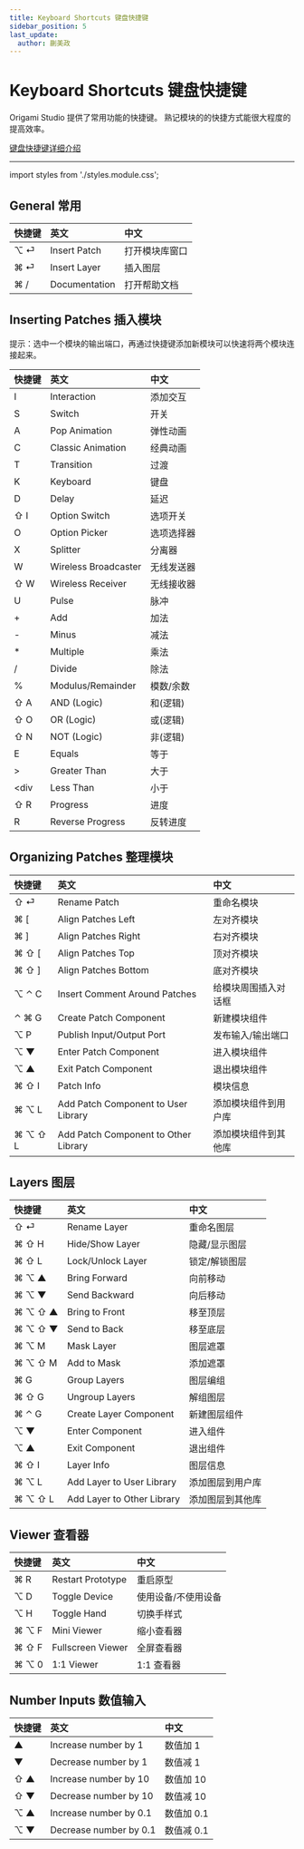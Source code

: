 ```yaml
---
title: Keyboard Shortcuts 键盘快捷键
sidebar_position: 5
last_update:
  author: 蒯美政
---
```


# Keyboard Shortcuts 键盘快捷键

Origami Studio 提供了常用功能的快捷键。 熟记模块的的快捷方式能很大程度的提高效率。

[键盘快捷键详细介绍](./../documentation/Workflow/Keyboard%20Shortcuts.md)

---

import styles from './styles.module.css';

<div className={styles.main}>

## General 常用

| 快捷键 | 英文          | 中文           |
| :----- | :------------ | :------------- |
| ⌥ ⏎    | Insert Patch  | 打开模块库窗口 |
| ⌘ ⏎    | Insert Layer  | 插入图层       |
| ⌘ /    | Documentation | 打开帮助文档   |

## Inserting Patches 插入模块

提示：选中一个模块的输出端口，再通过快捷键添加新模块可以快速将两个模块连接起来。

| 快捷键 | 英文                 | 中文       |
| :----- | :------------------- | :--------- |
| I      | Interaction          | 添加交互   |
| S      | Switch               | 开关       |
| A      | Pop Animation        | 弹性动画   |
| C      | Classic Animation    | 经典动画   |
| T      | Transition           | 过渡       |
| K      | Keyboard             | 键盘       |
| D      | Delay                | 延迟       |
| ⇧ I    | Option Switch        | 选项开关   |
| O      | Option Picker        | 选项选择器 |
| X      | Splitter             | 分离器     |
| W      | Wireless Broadcaster | 无线发送器 |
| ⇧ W    | Wireless Receiver    | 无线接收器 |
| U      | Pulse                | 脉冲       |
| +      | Add                  | 加法       |
| -      | Minus                | 减法       |
| \*     | Multiple             | 乘法       |
| /      | Divide               | 除法       |
| %      | Modulus/Remainder    | 模数/余数  |
| ⇧ A    | AND (Logic)          | 和(逻辑)   |
| ⇧ O    | OR (Logic)           | 或(逻辑)   |
| ⇧ N    | NOT (Logic)          | 非(逻辑)   |
| E      | Equals               | 等于       |
| >      | Greater Than         | 大于       |
| <div   | Less Than            | 小于       |
| ⇧ R    | Progress             | 进度       |
| R      | Reverse Progress     | 反转进度   |

## Organizing Patches 整理模块

| 快捷键  | 英文                                 | 中文                 |
| :------ | :----------------------------------- | :------------------- |
| ⇧ ⏎     | Rename Patch                         | 重命名模块           |
| ⌘ [     | Align Patches Left                   | 左对齐模块           |
| ⌘ ]     | Align Patches Right                  | 右对齐模块           |
| ⌘ ⇧ [   | Align Patches Top                    | 顶对齐模块           |
| ⌘ ⇧ ]   | Align Patches Bottom                 | 底对齐模块           |
| ⌥ ⌃ C   | Insert Comment Around Patches        | 给模块周围插入对话框 |
| ⌃ ⌘ G   | Create Patch Component               | 新建模块组件         |
| ⌥ P     | Publish Input/Output Port            | 发布输入/输出端口    |
| ⌥ ▼     | Enter Patch Component                | 进入模块组件         |
| ⌥ ▲     | Exit Patch Component                 | 退出模块组件         |
| ⌘ ⇧ I   | Patch Info                           | 模块信息             |
| ⌘ ⌥ L   | Add Patch Component to User Library  | 添加模块组件到用户库 |
| ⌘ ⌥ ⇧ L | Add Patch Component to Other Library | 添加模块组件到其他库 |

## Layers 图层

| 快捷键  | 英文                       | 中文             |
| :------ | :------------------------- | :--------------- |
| ⇧ ⏎     | Rename Layer               | 重命名图层       |
| ⌘ ⇧ H   | Hide/Show Layer            | 隐藏/显示图层    |
| ⌘ ⇧ L   | Lock/Unlock Layer          | 锁定/解锁图层    |
| ⌘ ⌥ ▲   | Bring Forward              | 向前移动         |
| ⌘ ⌥ ▼   | Send Backward              | 向后移动         |
| ⌘ ⌥ ⇧ ▲ | Bring to Front             | 移至顶层         |
| ⌘ ⌥ ⇧ ▼ | Send to Back               | 移至底层         |
| ⌘ ⌥ M   | Mask Layer                 | 图层遮罩         |
| ⌘ ⌥ ⇧ M | Add to Mask                | 添加遮罩         |
| ⌘ G     | Group Layers               | 图层编组         |
| ⌘ ⇧ G   | Ungroup Layers             | 解组图层         |
| ⌘ ⌃ G   | Create Layer Component     | 新建图层组件     |
| ⌥ ▼     | Enter Component            | 进入组件         |
| ⌥ ▲     | Exit Component             | 退出组件         |
| ⌘ ⇧ I   | Layer Info                 | 图层信息         |
| ⌘ ⌥ L   | Add Layer to User Library  | 添加图层到用户库 |
| ⌘ ⌥ ⇧ L | Add Layer to Other Library | 添加图层到其他库 |

## Viewer 查看器

| 快捷键 | 英文              | 中文                |
| :----- | :---------------- | :------------------ |
| ⌘ R    | Restart Prototype | 重启原型            |
| ⌥ D    | Toggle Device     | 使用设备/不使用设备 |
| ⌥ H    | Toggle Hand       | 切换手样式          |
| ⌘ ⌥ F  | Mini Viewer       | 缩小查看器          |
| ⌘ ⇧ F  | Fullscreen Viewer | 全屏查看器          |
| ⌘ ⌥ 0  | 1:1 Viewer        | 1:1 查看器          |

## Number Inputs 数值输入

| 快捷键 | 英文                   | 中文       |
| :----- | :--------------------- | :--------- |
| ▲      | Increase number by 1   | 数值加 1   |
| ▼      | Decrease number by 1   | 数值减 1   |
| ⇧ ▲    | Increase number by 10  | 数值加 10  |
| ⇧ ▼    | Decrease number by 10  | 数值减 10  |
| ⌥ ▲    | Increase number by 0.1 | 数值加 0.1 |
| ⌥ ▼    | Decrease number by 0.1 | 数值减 0.1 |

</div>
